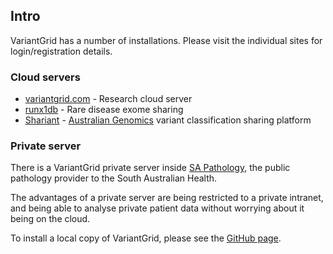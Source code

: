 ## Intro

VariantGrid has a number of installations. Please visit the individual sites for login/registration details. 

### Cloud servers

* [variantgrid.com](http://variantgrid.com) - Research cloud server
* [runx1db](https://runx1db.runx1.com) - Rare disease exome sharing
* [Shariant](https://shariant.org.au) - [Australian Genomics](https://www.australiangenomics.org.au/) variant classification sharing platform

### Private server

There is a VariantGrid private server inside [SA Pathology](https://www.sapathology.sa.gov.au), the public pathology provider to the South Australian Health. 

The advantages of a private server are being restricted to a private intranet, and being able to analyse private patient data without worrying about it being on the cloud.

To install a local copy of VariantGrid, please see the [GitHub page](https://github.com/sacgf/variantgrid).